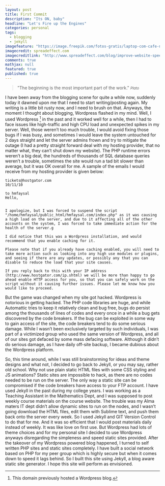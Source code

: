 ```yaml
---
layout: post
title: First Commit
description: "Its ON, baby"
headline: "Let's Fire up the Engines"
categories: personal
tags: 
  - blogging
  - jekyll
imagefeature: "https://image.freepik.com/fotos-gratis/laptop-com-cafe-na-mesa-do-escritorio_426-19315250.jpg"
imagecredit: spreadeffect.com
imagecreditlink: "http://www.spreadeffect.com/blog/improve-website-speed/"
comments: true
mathjax: null
featured: true
published: true
---
```


>&quot;The beginning is the most important part of the work.&quot;
><small><cite title="Plato">Plato</cite></small>

I have been away from the blogging scene for quite a while now, suddenly today it dawned upon me that I need to start writing/posting again. My writing is a little bit rusty now, and I need to brush on that. Anyways, the moment I thought about blogging, Wordpress flashed in my mind. Well, I used Wordpress [^1] in the past and it worked well for a while, then I had to face issues like high-traffic and high CPU load and unexpected spikes in my server. Well, those weren’t too much trouble, I would avoid fixing those bugs if I was busy, and sometimes I would leave the system untouched for 2 days straight and let the server admins frown and try to mitigate the outage (I had a pretty straight forward deal with my hosting provider, that no matter what, they can’t shut down my website). The PHP runtime errors weren’t a big deal, the hundreds of thousands of SQL database queries weren’t a trouble, sometimes the site would run a tad bit slower than average, but it was OK overall for me. A sample of the emails I would receive from my hosting provider is given below:

    tickets@hostgator.com
    10/11/10
    
    to hmfaysal 
    Hello, 
    
    
    I apologize, but I was forced to suspend the script "/home/hmfaysal/public_html/hmfaysal.com/index.php" as it was causing a high load on the server, and due to it affecting all of the other accounts on the system, I was forced to take immediate action for the health of the server.g 
    
    I did notice that this was a Wordpress installation, and would recommend that you enable caching for it.
    
    Please note that if you already have caching enabled, you will need to take more action such as looking into any high use modules or plugins, and seeing if there are any updates, or possibly any that you can disable to reduce the load that your site causes. 
    
    If you reply back to this with your IP address (http://www.hostgator.com/ip.shtml) we will be more than happy to go ahead enable HTTP access for you, so that you can safely work on the script without it causing further issues. Please let me know how you would like to proceed.  
  
  
But the game was changed when my site got hacked. Wordpress is notorious in getting hacked. The PHP code libraries are huge, and while Automattic tries to keep it relatively clean and bug free, bugs do persist among the thousands of lines of codes and every once in a while a bug gets discovered by the code breakers. If the bug can be exploited in some way to gain access of the site, the code breakers tend to do some serious damage. While I wasn’t been exclusively targeted by such individuals, I was part of a victimized group who used the same version of Wordpress, and all of our sites got defaced by some mass defacing software. Although it didn’t do serious damage, as I have daily off-site backup, I became dubious about the Wordpress platform.


So, this time around, while I was still brainstorming for ideas and theme designs and what not, I decided to go back to Jekyll, or you may say, rather old school. Why not use plain static HTML files with some CSS styling and JS animations? Static sites are impossible to hack, as there are no codes needed to be run on the server. The only way a static site can be compromised if the code breakers have access to your FTP account. I have used Jekyll in the past during my college years. I was working as a Teaching Assistant in the Mathematics Dept, and I was supposed to post weekly course materials on the course website. The trouble was my Alma maters IT dept didn’t allow dynamic sites to run on the nodes, and I wasn’t going download the HTML files, edit them with Sublime text, and push them back onto the server every week. So I used Jekyll and GIT Version Control to do that for me. And it was so efficient that I would post materials daily instead of weekly. It was like love on first use. But Wordpress had lots of theme choices and for my personal site I decided to use Wordpress anyways disregarding the simpleness and speed static sites provided. After the takeover of my Wordpress powered blog happened, I turned to self written PHP sites and static sites completely. I have built a social network based on PHP for my peer group which is highly secure but when it comes down to speed it lags behind. So I built this site using Jekyll, a blog aware static site generator. I hope this site will perform as envisioned.

[^1]: This domain previously hosted a Wordpress blog.